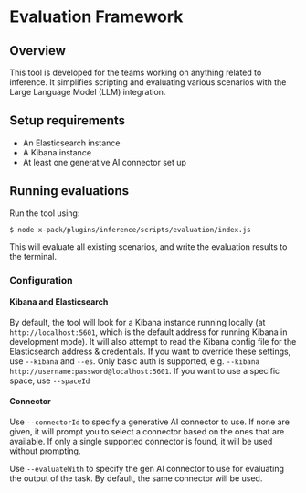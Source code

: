 # Evaluation Framework

## Overview

This tool is developed for the teams working on anything related to inference. It simplifies scripting and evaluating various scenarios with the Large Language Model (LLM) integration.

## Setup requirements

- An Elasticsearch instance
- A Kibana instance
- At least one generative AI connector set up

## Running evaluations

Run the tool using:

`$ node x-pack/plugins/inference/scripts/evaluation/index.js`

This will evaluate all existing scenarios, and write the evaluation results to the terminal.

### Configuration

#### Kibana and Elasticsearch

By default, the tool will look for a Kibana instance running locally (at `http://localhost:5601`, which is the default address for running Kibana in development mode). It will also attempt to read the Kibana config file for the Elasticsearch address & credentials. If you want to override these settings, use `--kibana` and `--es`. Only basic auth is supported, e.g. `--kibana http://username:password@localhost:5601`. If you want to use a specific space, use `--spaceId`

#### Connector

Use `--connectorId` to specify a generative AI connector to use. If none are given, it will prompt you to select a connector based on the ones that are available. If only a single supported connector is found, it will be used without prompting.

Use `--evaluateWith` to specify the gen AI connector to use for evaluating the output of the task. By default, the same connector will be used.